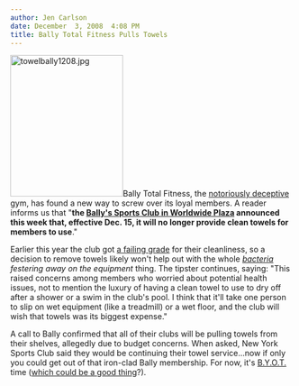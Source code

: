 ```yaml
---
author: Jen Carlson
date: December  3, 2008  4:08 PM
title: Bally Total Fitness Pulls Towels
---
```


<p><img alt="towelbally1208.jpg" src="https://web.archive.org/web/20111104183145im_/http://gothamist.com/attachments/arts_jen/towelbally1208.jpg" width="200" height="251" class="left">Bally Total Fitness, the <a href="https://web.archive.org/web/20111104183145/http://gothamist.com/2004/02/18/ballys_total_fitness_deceptive_and_unlawful_business_practices.php">notoriously deceptive</a> gym, has found a new way to screw over its loyal members. A reader informs us that &quot;<strong>the <a href="https://web.archive.org/web/20111104183145/http://newyork.citysearch.com/profile/7142250/new_york_ny/bally_sports_club_worldwide_plaza.html">Bally&apos;s Sports Club in Worldwide Plaza</a> announced this week that, effective Dec. 15, it will no longer provide clean towels for members to use</strong>.&quot;</p>

<p>Earlier this year the club got <a href="https://web.archive.org/web/20111104183145/http://gothamist.com/2008/01/07/gyms.php">a failing grade</a> for their cleanliness, so a decision to remove towels likely won&apos;t help out with the whole <em><a href="https://web.archive.org/web/20111104183145/http://gothamist.com/2008/02/12/new_york_gyms_a.php">bacteria</a> festering away on the equipment</em> thing. The tipster continues, saying: &quot;This raised concerns among members who worried about potential health issues, not to mention the luxury of having a clean towel to use to dry off after a shower or a swim in the club&apos;s pool. I think that it&apos;ll take one person to slip on wet equipment (like a treadmill) or a wet floor, and the club will wish that towels was its biggest expense.&quot; </p>

<p>A call to Bally confirmed that all of their clubs will be pulling towels from their shelves, allegedly due to budget concerns. When asked, New York Sports Club said they would be continuing their towel service...now if only you could get out of that iron-clad Bally membership. For now, it&apos;s <a href="https://web.archive.org/web/20111104183145/http://www.fitsugar.com/1003321">B.Y.O.T.</a> time (<a href="https://web.archive.org/web/20111104183145/http://www.herecomestheboss.com/blog/wp-content/uploads/2008/05/nudegym_450x338.jpg">which could be a good thing</a>?).</p>